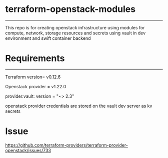 # terraform-openstack-modules
--------------------------------------------------------------------------------------------------------------
This repo is for creating openstack infrastructure using modules for compute, network, storage resources and secrets using vault in dev environment and swift container backend

# Requirements
-----------------------------------------------------------------------------------------------------
Terraform version= v0.12.6

Openstack provider = v1.22.0

provider.vault: version = "~> 2.3"

openstack provider credentials are stored on the vault dev server as kv secrets

# Issue 
https://github.com/terraform-providers/terraform-provider-openstack/issues/733

